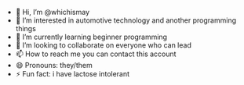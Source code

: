 - 👋 Hi, I’m @whichismay
- 👀 I’m interested in automotive technology and another programming things
- 🌱 I’m currently learning beginner programming 
- 💞️ I’m looking to collaborate on everyone who can lead
- 📫 How to reach me you can contact this account
- 😄 Pronouns: they/them
- ⚡ Fun fact: i have lactose intolerant 

<!---
whichismay/whichismay is a ✨ special ✨ repository because its `README.md` (this file) appears on your GitHub profile.
You can click the Preview link to take a look at your changes.
--->
